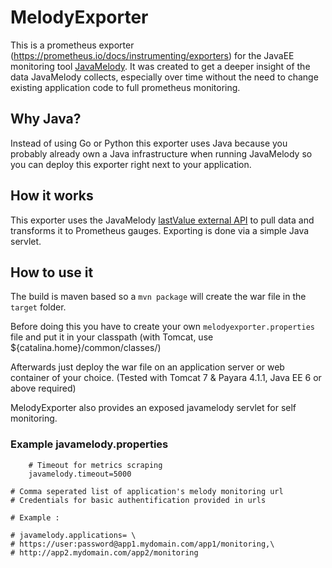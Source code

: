 # MelodyExporter

This is a prometheus exporter (<https://prometheus.io/docs/instrumenting/exporters>) for the JavaEE monitoring tool [JavaMelody](https://github.com/javamelody/javamelody/wiki). It was created to get a deeper insight of the data JavaMelody collects, especially over time without the need to change existing application code to full prometheus monitoring.

## Why Java?

Instead of using Go or Python this exporter uses Java because you probably already own a Java infrastructure when running JavaMelody so you can deploy this exporter right next to your application.

## How it works

This exporter uses the JavaMelody [lastValue external API](https://github.com/javamelody/javamelody/wiki/ExternalAPI#png-and-lastvalue) to pull data and transforms it to Prometheus gauges. Exporting is done via a simple Java servlet.

## How to use it
The build is maven based so a `mvn package` will create the war file in the `target` folder.

Before doing this you have to create your own `melodyexporter.properties` file and put it in your classpath (with Tomcat, use ${catalina.home}/common/classes/)

Afterwards just deploy the war file on an application server or web container of your choice. (Tested with Tomcat 7 & Payara 4.1.1, Java EE 6 or above required)

MelodyExporter also provides an exposed javamelody servlet for self monitoring.

### Example javamelody.properties

        # Timeout for metrics scraping
        javamelody.timeout=5000

	# Comma seperated list of application's melody monitoring url
	# Credentials for basic authentification provided in urls

	# Example :

	# javamelody.applications= \
	# https://user:password@app1.mydomain.com/app1/monitoring,\
	# http://app2.mydomain.com/app2/monitoring	
